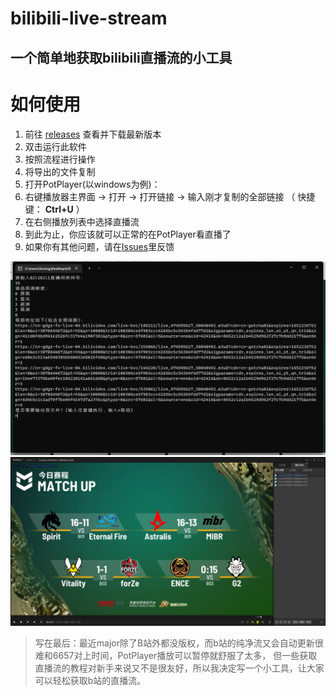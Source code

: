 # bilibili-live-stream
## 一个简单地获取bilibili直播流的小工具

# 如何使用
1. 前往 [releases](https://github.com/ikexing-cn/bilibili-live-stream/releases) 查看并下载最新版本
2. 双击运行此软件
3. 按照流程进行操作
4. 将导出的文件复制
5. 打开PotPlayer(以windows为例)：
6. 右键播放器主界面 -> 打开 -> 打开链接 -> 输入刚才复制的全部链接 （ 快捷键： **Ctrl+U** ）
7. 在右侧播放列表中选择直播流
8. 到此为止，你应该就可以正常的在PotPlayer看直播了
9. 如果你有其他问题，请在[Issues](https://github.com/ikexing-cn/bilibili-live-stream/issues)里反馈

<img src="img/1.png">
<img src="img/2.png">

> 写在最后：最近major除了B站外都没版权，而b站的纯净流又会自动更新很难和6657对上时间，PotPlayer播放可以暂停就舒服了太多，
> 但一些获取直播流的教程对新手来说又不是很友好，所以我决定写一个小工具，让大家可以轻松获取b站的直播流。
